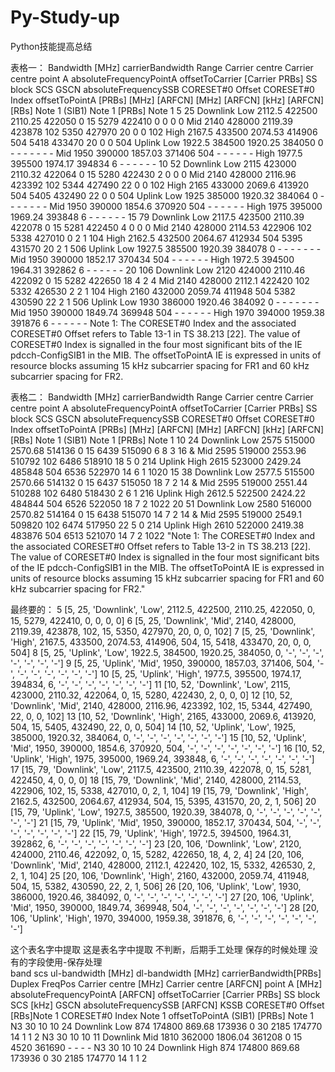# Py-Study-up
Python技能提高总结

表格一：
Bandwidth [MHz]	carrierBandwidth	Range		Carrier centre	Carrier centre	point A	absoluteFrequencyPointA	offsetToCarrier [Carrier PRBs]	SS block SCS	GSCN	absoluteFrequencySSB		CORESET#0 Offset	CORESET#0 Index	offsetToPointA
	[PRBs]			[MHz]	[ARFCN]	[MHz]	[ARFCN]		[kHz]		[ARFCN]		[RBs]	Note 1	(SIB1)
													Note 1		[PRBs]
															Note 1
5	25	Downlink	Low	2112.5	422500	2110.25	422050	0	15	5279	422410	0	0	0	0
			Mid	2140	428000	2119.39	423878	102		5350	427970	20	0	0	102
			High	2167.5	433500	2074.53	414906	504		5418	433470	20	0	0	504
		Uplink	Low	1922.5	384500	1920.25	384050	0	-	-	-	-	-	-	-
			Mid	1950	390000	1857.03	371406	504		-	-	-	-	-	-
			High	1977.5	395500	1974.17	394834	6		-	-	-	-	-	-
10	52	Downlink	Low	2115	423000	2110.32	422064	0	15	5280	422430	2	0	0	0
			Mid	2140	428000	2116.96	423392	102		5344	427490	22	0	0	102
			High	2165	433000	2069.6	413920	504		5405	432490	22	0	0	504
		Uplink	Low	1925	385000	1920.32	384064	0	-	-	-	-	-	-	-
			Mid	1950	390000	1854.6	370920	504		-	-	-	-	-	-
			High	1975	395000	1969.24	393848	6		-	-	-	-	-	-
15	79	Downlink	Low	2117.5	423500	2110.39	422078	0	15	5281	422450	4	0	0	0
			Mid	2140	428000	2114.53	422906	102		5338	427010	0	2	1	104
			High	2162.5	432500	2064.67	412934	504		5395	431570	20	2	1	506
		Uplink	Low	1927.5	385500	1920.39	384078	0	-	-	-	-	-	-	-
			Mid	1950	390000	1852.17	370434	504		-	-	-	-	-	-
			High	1972.5	394500	1964.31	392862	6		-	-	-	-	-	-
20	106	Downlink	Low	2120	424000	2110.46	422092	0	15	5282	422650	18	4	2	4
			Mid	2140	428000	2112.1	422420	102		5332	426530	2	2	1	104
			High	2160	432000	2059.74	411948	504		5382	430590	22	2	1	506
		Uplink	Low	1930	386000	1920.46	384092	0	-	-	-	-	-	-	-
			Mid	1950	390000	1849.74	369948	504		-	-	-	-	-	-
			High	1970	394000	1959.38	391876	6		-	-	-	-	-	-
Note 1: The CORESET#0 Index and the associated CORESET#0 Offset refers to Table 13-1 in TS 38.213 [22]. The value of CORESET#0 Index is signalled in the four most significant bits of the IE pdcch-ConfigSIB1 in the MIB. The offsetToPointA IE is expressed in units of resource blocks assuming 15 kHz subcarrier spacing for FR1 and 60 kHz subcarrier spacing for FR2.															


表格二：
Bandwidth [MHz]	carrierBandwidth	Range		Carrier centre	Carrier centre	point A	absoluteFrequencyPointA	offsetToCarrier [Carrier PRBs]	SS block SCS	GSCN	absoluteFrequencySSB		CORESET#0 Offset	CORESET#0 Index	offsetToPointA
	[PRBs]			[MHz]	[ARFCN]	[MHz]	[ARFCN]		[kHz]		[ARFCN]		[RBs]	Note 1	(SIB1)
													Note 1		[PRBs]
															Note 1
10	24	Downlink	Low	2575	515000	2570.68	514136	0	15	6439	515090	6	8	3	16
		&	Mid	2595	519000	2553.96	510792	102		6486	518910	18	5	0	214
		Uplink	High	2615	523000	2429.24	485848	504		6536	522970	14	6	1	1020
15	38	Downlink	Low	2577.5	515500	2570.66	514132	0	15	6437	515050	18	7	2	14
		&	Mid	2595	519000	2551.44	510288	102		6480	518430	2	6	1	216
		Uplink	High	2612.5	522500	2424.22	484844	504		6526	522050	18	7	2	1022
20	51	Downlink	Low	2580	516000	2570.82	514164	0	15	6438	515070	14	7	2	14
		&	Mid	2595	519000	2549.1	509820	102		6474	517950	22	5	0	214
		Uplink	High	2610	522000	2419.38	483876	504		6513	521070	14	7	2	1022
"Note 1: The CORESET#0 Index and the associated CORESET#0 Offset refers to Table 13-2 in TS 38.213 [22]. The value of CORESET#0 Index is signalled in the four most significant bits of the IE pdcch-ConfigSIB1 in the MIB. The offsetToPointA IE is expressed in units of resource blocks assuming 15 kHz subcarrier spacing for FR1 and 60 kHz subcarrier spacing for FR2."															

最终要的：
5 [5, 25, 'Downlink', 'Low', 2112.5, 422500, 2110.25, 422050, 0, 15, 5279, 422410, 0, 0, 0, 0]
6 [5, 25, 'Downlink', 'Mid', 2140, 428000, 2119.39, 423878, 102, 15, 5350, 427970, 20, 0, 0, 102]
7 [5, 25, 'Downlink', 'High', 2167.5, 433500, 2074.53, 414906, 504, 15, 5418, 433470, 20, 0, 0, 504]
8 [5, 25, 'Uplink', 'Low', 1922.5, 384500, 1920.25, 384050, 0, '-', '-', '-', '-', '-', '-', '-']
9 [5, 25, 'Uplink', 'Mid', 1950, 390000, 1857.03, 371406, 504, '-', '-', '-', '-', '-', '-', '-']
10 [5, 25, 'Uplink', 'High', 1977.5, 395500, 1974.17, 394834, 6, '-', '-', '-', '-', '-', '-', '-']
11 [10, 52, 'Downlink', 'Low', 2115, 423000, 2110.32, 422064, 0, 15, 5280, 422430, 2, 0, 0, 0]
12 [10, 52, 'Downlink', 'Mid', 2140, 428000, 2116.96, 423392, 102, 15, 5344, 427490, 22, 0, 0, 102]
13 [10, 52, 'Downlink', 'High', 2165, 433000, 2069.6, 413920, 504, 15, 5405, 432490, 22, 0, 0, 504]
14 [10, 52, 'Uplink', 'Low', 1925, 385000, 1920.32, 384064, 0, '-', '-', '-', '-', '-', '-', '-']
15 [10, 52, 'Uplink', 'Mid', 1950, 390000, 1854.6, 370920, 504, '-', '-', '-', '-', '-', '-', '-']
16 [10, 52, 'Uplink', 'High', 1975, 395000, 1969.24, 393848, 6, '-', '-', '-', '-', '-', '-', '-']
17 [15, 79, 'Downlink', 'Low', 2117.5, 423500, 2110.39, 422078, 0, 15, 5281, 422450, 4, 0, 0, 0]
18 [15, 79, 'Downlink', 'Mid', 2140, 428000, 2114.53, 422906, 102, 15, 5338, 427010, 0, 2, 1, 104]
19 [15, 79, 'Downlink', 'High', 2162.5, 432500, 2064.67, 412934, 504, 15, 5395, 431570, 20, 2, 1, 506]
20 [15, 79, 'Uplink', 'Low', 1927.5, 385500, 1920.39, 384078, 0, '-', '-', '-', '-', '-', '-', '-']
21 [15, 79, 'Uplink', 'Mid', 1950, 390000, 1852.17, 370434, 504, '-', '-', '-', '-', '-', '-', '-']
22 [15, 79, 'Uplink', 'High', 1972.5, 394500, 1964.31, 392862, 6, '-', '-', '-', '-', '-', '-', '-']
23 [20, 106, 'Downlink', 'Low', 2120, 424000, 2110.46, 422092, 0, 15, 5282, 422650, 18, 4, 2, 4]
24 [20, 106, 'Downlink', 'Mid', 2140, 428000, 2112.1, 422420, 102, 15, 5332, 426530, 2, 2, 1, 104]
25 [20, 106, 'Downlink', 'High', 2160, 432000, 2059.74, 411948, 504, 15, 5382, 430590, 22, 2, 1, 506]
26 [20, 106, 'Uplink', 'Low', 1930, 386000, 1920.46, 384092, 0, '-', '-', '-', '-', '-', '-', '-']
27 [20, 106, 'Uplink', 'Mid', 1950, 390000, 1849.74, 369948, 504, '-', '-', '-', '-', '-', '-', '-']
28 [20, 106, 'Uplink', 'High', 1970, 394000, 1959.38, 391876, 6, '-', '-', '-', '-', '-', '-', '-']



这个表名字中提取	这是表名字中提取	不判断，后期手工处理			保存的时候处理										没有的字段使用-保存处理			
band 	scs	ul-bandwidth [MHz]	dl-bandwidth [MHz]	carrierBandwidth[PRBs]	Duplex	FreqPos	Carrier centre [MHz]	Carrier centre [ARFCN]	point A [MHz]	absoluteFrequencyPointA [ARFCN]	offsetToCarrier [Carrier PRBs]	SS block SCS [kHz]	GSCN	absoluteFrequencySSB [ARFCN]	KSSB	CORESET#0 Offset [RBs]Note 1	CORESET#0 Index Note 1 	offsetToPointA (SIB1) [PRBs] Note 1
N3	30	10	10	24	Downlink	Low	874	174800	869.68	173936	0	30	2185	174770	14	1	1	2
N3	30	10	10	11	Downlink	Mid	1810	362000	1806.04	361208	0	15	4520	361690	-	-	-	-
N3	30	10	10	24	Downlink	High	874	174800	869.68	173936	0	30	2185	174770	14	1	1	2

